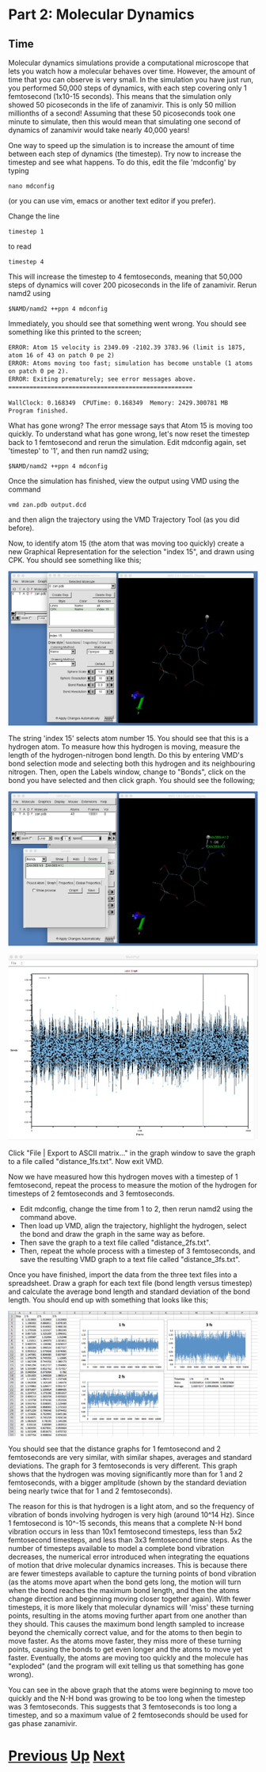 # Part 2: Molecular Dynamics
## Time

Molecular dynamics simulations provide a computational microscope that lets you watch how a molecular behaves over time. However, the amount of time that you can observe is very small. In the simulation you have just run, you performed 50,000 steps of dynamics, with each step covering only 1 femtosecond (1x10-15 seconds). This means that the simulation only showed 50 picoseconds in the life of zanamivir. This is only 50 million millionths of a second! Assuming that these 50 picoseconds took one minute to simulate, then this would mean that simulating one second of dynamics of zanamivir would take nearly 40,000 years!

One way to speed up the simulation is to increase the amount of time between each step of dynamics (the timestep). Try now to increase the timestep and see what happens. To do this, edit the file 'mdconfig' by typing

```
nano mdconfig
```

(or you can use vim, emacs or another text editor if you prefer).

Change the line

```
timestep 1
```

to read

```
timestep 4
```

This will increase the timestep to 4 femtoseconds, meaning that 50,000 steps of dynamics will cover 200 picoseconds in the life of zanamivir. Rerun namd2 using

```
$NAMD/namd2 ++ppn 4 mdconfig
```

Immediately, you should see that something went wrong. You should see something like this printed to the screen;

```
ERROR: Atom 15 velocity is 2349.09 -2102.39 3783.96 (limit is 1875, atom 16 of 43 on patch 0 pe 2)
ERROR: Atoms moving too fast; simulation has become unstable (1 atoms on patch 0 pe 2).
ERROR: Exiting prematurely; see error messages above.
====================================================

WallClock: 0.168349  CPUTime: 0.168349  Memory: 2429.300781 MB
Program finished.
```

What has gone wrong? The error message says that Atom 15 is moving too quickly. To understand what has gone wrong, let's now reset the timestep back to 1 femtosecond and rerun the simulation. Edit mdconfig again, set 'timestep' to '1', and then run namd2 using;

```
$NAMD/namd2 ++ppn 4 mdconfig
```

Once the simulation has finished, view the output using VMD using the command

```
vmd zan.pdb output.dcd
```

and then align the trajectory using the VMD Trajectory Tool (as you did before).

Now, to identify atom 15 (the atom that was moving too quickly) create a new Graphical Representation for the selection "index 15", and drawn using CPK. You should see something like this;

![Image of highlighted hydrogen](vmd_time2.jpg)

The string 'index 15' selects atom number 15. You should see that this is a hydrogen atom. To measure how this hydrogen is moving, measure the length of the hydrogen-nitrogen bond length. Do this by entering VMD's bond selection mode and selecting both this hydrogen and its neighbouring nitrogen. Then, open the Labels window, change to "Bonds", click on the bond you have selected and then click graph. You should see the following;

![Image of label window](vmd_time3.jpg)

![Image of first graph](vmd_time4.jpg)

Click "File | Export to ASCII matrix..." in the graph window to save the graph to a file called "distance_1fs.txt". Now exit VMD.

Now we have measured how this hydrogen moves with a timestep of 1 femtosecond, repeat the process to measure the motion of the hydrogen for timesteps of 2 femtoseconds and 3 femtoseconds.

* Edit mdconfig, change the time from 1 to 2, then rerun namd2 using the command above. 
* Then load up VMD, align the trajectory, highlight the hydrogen, select the bond and draw the graph in the same way as before. 
* Then save the graph to a text file called "distance_2fs.txt". 
* Then, repeat the whole process with a timestep of 3 femtoseconds, and save the resulting VMD graph to a text file called "distance_3fs.txt".

Once you have finished, import the data from the three text files into a spreadsheet. Draw a graph for each text file (bond length versus timestep) and calculate the average bond length and standard deviation of the bond length. You should end up with something that looks like this;

![Image of completed spreadsheet](vmd_time1.jpg)

You should see that the distance graphs for 1 femtosecond and 2 femtoseconds are very similar, with similar shapes, averages and standard deviations. The graph for 3 femtoseconds is very different. This graph shows that the hydrogen was moving significantly more than for 1 and 2 femtoseconds, with a bigger amplitude (shown by the standard deviation being nearly twice that for 1 and 2 femtoseconds). 

The reason for this is that hydrogen is a light atom, and so the frequency of vibration of bonds involving hydrogen is very high (around 10^14 Hz). Since 1 femtosecond is 10^-15 seconds, this means that a complete N-H bond vibration occurs in less than 10x1 femtosecond timesteps, less than 5x2 femtosecond timesteps, and less than 3x3 femtosecond time steps. As the number of timesteps available to model a complete bond vibration decreases, the numerical error introduced when integrating the equations of motion that drive molecular dynamics increases. This is because there are fewer timesteps available to capture the turning points of bond vibration (as the atoms move apart when the bond gets long, the motion will turn when the bond reaches the maximum bond length, and then the atoms change direction and beginning moving closer together again). With fewer timesteps, it is more likely that molecular dynamics will 'miss' these turning points, resulting in the atoms moving further apart from one another than they should. This causes the maximum bond length sampled to increase beyond the chemically correct value, and for the atoms to then begin to move faster. As the atoms move faster, they miss more of these turning points, causing the bonds to get even longer and the atoms to move yet faster. Eventually, the atoms are moving too quickly and the molecule has "exploded" (and the program will exit telling us that something has gone wrong).

You can see in the above graph that the atoms were beginning to move too quickly and the N-H bond was growing to be too long when the timestep was 3 femtoseconds. This suggests that 3 femtoseconds is too long a timestep, and so a maximum value of 2 femtoseconds should be used for gas phase zanamivir.

# [Previous](theory.md) [Up](README.md) [Next](shake.md)
